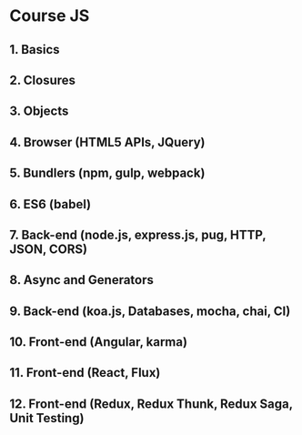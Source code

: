 # Course JS

## 1. Basics
## 2. Closures
## 3. Objects
## 4. Browser (HTML5 APIs, JQuery)
## 5. Bundlers (npm, gulp, webpack)
## 6. ES6 (babel)
## 7. Back-end (node.js, express.js, pug, HTTP, JSON, CORS)
## 8. Async and Generators
## 9. Back-end (koa.js, Databases, mocha, chai, CI)
## 10. Front-end (Angular, karma)
## 11. Front-end (React, Flux)
## 12. Front-end (Redux, Redux Thunk, Redux Saga, Unit Testing)
